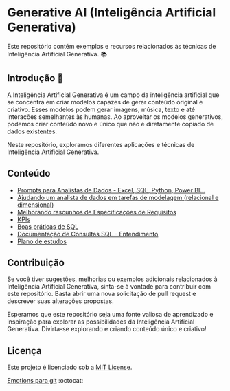# Generative AI (Inteligência Artificial Generativa)

Este repositório contém exemplos e recursos relacionados às técnicas de Inteligência Artificial Generativa. 📚

## Introdução 🎯

A Inteligência Artificial Generativa é um campo da inteligência artificial que se concentra em criar modelos capazes de gerar conteúdo original e criativo. Esses modelos podem gerar imagens, música, texto e até interações semelhantes às humanas. Ao aproveitar os modelos generativos, podemos criar conteúdo novo e único que não é diretamente copiado de dados existentes.

Neste repositório, exploramos diferentes aplicações e técnicas de Inteligência Artificial Generativa.

## Conteúdo

- [Prompts para Analistas de Dados - Excel, SQL, Python, Power BI...](https://github.com/aasouzaconsult/GenAI-Prompts/blob/main/Prompts%20para%20Analistas%20de%20Dados.md)
- [Ajudando um analista de dados em tarefas de modelagem (relacional e dimensional)](https://github.com/aasouzaconsult/GenAI-Prompts/blob/master/GEN-AI/da_gpt.md)
- [Melhorando rascunhos de Especificações de Requisitos](https://github.com/aasouzaconsult/GenAI-Prompts/blob/master/GEN-AI/requisitos_gpt.md)
- [KPIs](https://github.com/aasouzaconsult/GenAI-Prompts/blob/master/GEN-AI/kpis.md)
- [Boas práticas de SQL](https://github.com/aasouzaconsult/GenAI-Prompts/blob/master/GEN-AI/boas_praticas_sql_gpt.md)
- [Documentação de Consultas SQL - Entendimento](https://github.com/aasouzaconsult/GenAI-Prompts/blob/master/GEN-AI/DocumentacaoDeConsultaSQL.md)
- [Plano de estudos](https://github.com/aasouzaconsult/GenAI-Prompts/blob/master/GEN-AI/plano%20de%20estudo%20-%20pentaho.md)

## Contribuição

Se você tiver sugestões, melhorias ou exemplos adicionais relacionados à Inteligência Artificial Generativa, sinta-se à vontade para contribuir com este repositório. Basta abrir uma nova solicitação de pull request e descrever suas alterações propostas.

Esperamos que este repositório seja uma fonte valiosa de aprendizado e inspiração para explorar as possibilidades da Inteligência Artificial Generativa. Divirta-se explorando e criando conteúdo único e criativo!

## Licença

Este projeto é licenciado sob a [MIT License](LICENSE).

[Emotions para git](https://github.com/ikatyang/emoji-cheat-sheet) :octocat:
